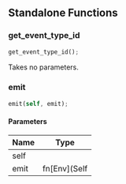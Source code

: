 ## Standalone Functions

### get_event_type_id

```rust
get_event_type_id();
```

Takes no parameters.

### emit

```rust
emit(self, emit);
```

#### Parameters
| Name | Type |
| --- | --- |
| self |  |
| emit | fn[Env](Self |

